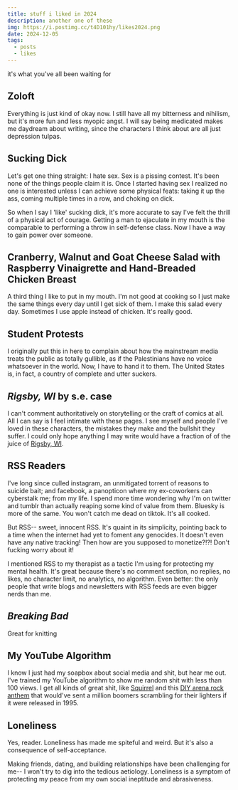 ```yaml
---
title: stuff i liked in 2024
description: another one of these
img: https://i.postimg.cc/t4D101hy/likes2024.png
date: 2024-12-05
tags:
  - posts
  - likes
---
```

it's what you've all been waiting for

## Zoloft
Everything is just kind of okay now. I still have all my bitterness and nihilism, but it's more fun and less myopic angst. I will say being medicated makes me daydream about writing, since the characters I think about are all just depression tulpas.  
## Sucking Dick
Let's get one thing straight: I hate sex. Sex is a pissing contest. It's been none of the things people claim it is. Once I started having sex I realized no one is interested unless I can achieve some physical feats: taking it up the ass, coming multiple times in a row, and choking on dick.

So when I say I 'like' sucking dick, it's more accurate to say I've felt the thrill of a physical act of courage. Getting a man to ejaculate in my mouth is  the comparable to performing a throw in self-defense class. Now I have a way to gain power over someone.
## Cranberry, Walnut and Goat Cheese Salad with Raspberry Vinaigrette and Hand-Breaded Chicken Breast 
A third thing I like to put in my mouth. I'm not good at cooking so I just make the same things every day until I get sick of them. I make this salad every day. Sometimes I use apple instead of chicken. It's really good.
## Student Protests
I originally put this in here to complain about how the mainstream media treats the public as totally gullible, as if the Palestinians have no voice whatsoever in the world. Now, I have to hand it to them. The United States is, in fact, a country of complete and utter suckers. 
## _Rigsby, WI_ by s.e. case
I can't comment authoritatively on storytelling or the craft of comics at all. All I can say is I feel intimate with these pages. I see myself and people I've loved in these characters, the mistakes they make and the bullshit they suffer.  I could only hope anything I may write would have a fraction of of the juice of [Rigsby, WI](https://rigsbywi.com/comic/comic1/). 

## RSS Readers
I've long since culled instagram, an unmitigated torrent of reasons to suicide bait; and facebook, a panopticon where my ex-coworkers can cyberstalk me; from my life. I spend more time wondering why I'm on twitter and tumblr than actually reaping some kind of value from them. Bluesky is more of the same. You won't catch me dead on tiktok. It's all cooked. 

But RSS-- sweet, innocent RSS. It's quaint in its simplicity, pointing back to a time when the internet had yet to foment any genocides. It doesn't even have any native tracking! Then how are you supposed to monetize?!?! Don't fucking worry about it! 

I mentioned RSS to my therapist as a tactic I'm using for protecting my mental health. It's great because there's no comment section, no replies, no likes, no character limit, no analytics, no algorithm. Even better: the only people that write blogs and newsletters with RSS feeds are even bigger nerds than me.  

## _Breaking Bad_
Great for knitting

## My YouTube Algorithm
I know I just had my soapbox about social media and shit, but hear me out. I've trained my YouTube algorithm to show me random shit with less than 100 views. I get all kinds of great shit, like [Squirrel](https://www.youtube.com/watch?v=gRGqwb3KDiQ) and this [DIY arena rock anthem](https://www.youtube.com/watch?v=y-mrJrYaObs) that would've sent a million boomers scrambling for their lighters if it were released in 1995. 

## Loneliness
Yes, reader. Loneliness has made me spiteful and weird. But it's also a consequence of self-acceptance.

Making friends, dating, and building relationships have been challenging for me-- I won't try to dig into the tedious aetiology. Loneliness is a symptom of protecting my peace from my own social ineptitude and abrasiveness. 
